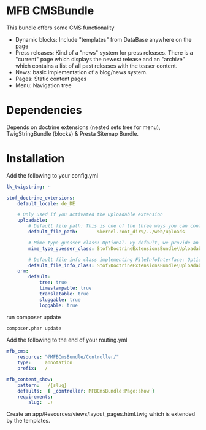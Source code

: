 # MFB CMSBundle

This bundle offers some CMS functionality

 - Dynamic blocks: Include "templates" from DataBase anywhere on the page
 - Press releases: Kind of a "news" system for press releases. There is a "current" page which displays the newest release and an "archive" which contains a list of all past releases with the teaser content.
 - News: basic implementation of a blog/news system.
 - Pages: Static content pages
 - Menu: Navigation tree

# Dependencies

Depends on doctrine extensions (nested sets tree for menu), TwigStringBundle (blocks) & Presta Sitemap Bundle.

# Installation

 Add the following to your config.yml

```yaml
lk_twigstring: ~

stof_doctrine_extensions:
    default_locale: de_DE

    # Only used if you activated the Uploadable extension
    uploadable:
        # Default file path: This is one of the three ways you can configure the path for the Uploadable extension
        default_file_path:       %kernel.root_dir%/../web/uploads

        # Mime type guesser class: Optional. By default, we provide an adapter for the one present in the HttpFoundation component of Symfony
        mime_type_guesser_class: Stof\DoctrineExtensionsBundle\Uploadable\MimeTypeGuesserAdapter

        # Default file info class implementing FileInfoInterface: Optional. By default we provide a class which is prepared to receive an UploadedFile instance.
        default_file_info_class: Stof\DoctrineExtensionsBundle\Uploadable\UploadedFileInfo
    orm:
        default:
            tree: true
            timestampable: true
            translatable: true
            sluggable: true
            loggable: true
```

run composer update

```sh
composer.phar update
```

 Add the following to the end of your routing.yml

```yaml
mfb_cms:
    resource: "@MFBCmsBundle/Controller/"
    type:     annotation
    prefix:   /

mfb_content_show:
    pattern:   /{slug}
    defaults:  { _controller: MFBCmsBundle:Page:show }
    requirements:
        slug:  .+
```

Create an app/Resources/views/layout_pages.html.twig which is extended by the templates.